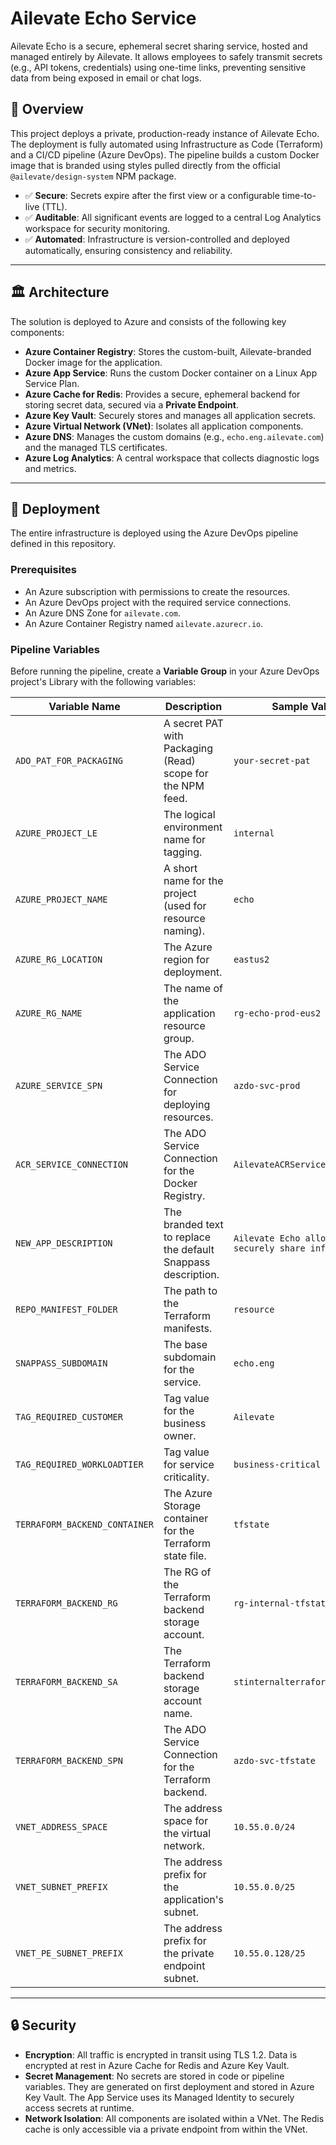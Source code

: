 # Ailevate Echo Service
Ailevate Echo is a secure, ephemeral secret sharing service, hosted and managed entirely by Ailevate. It allows employees to safely transmit secrets (e.g., API tokens, credentials) using one-time links, preventing sensitive data from being exposed in email or chat logs.

## 📌 Overview
This project deploys a private, production-ready instance of Ailevate Echo. The deployment is fully automated using Infrastructure as Code (Terraform) and a CI/CD pipeline (Azure DevOps). The pipeline builds a custom Docker image that is branded using styles pulled directly from the official `@ailevate/design-system` NPM package.

* ✅ **Secure**: Secrets expire after the first view or a configurable time-to-live (TTL).
* ✅ **Auditable**: All significant events are logged to a central Log Analytics workspace for security monitoring.
* ✅ **Automated**: Infrastructure is version-controlled and deployed automatically, ensuring consistency and reliability.

---
## 🏛️ Architecture
The solution is deployed to Azure and consists of the following key components:
* **Azure Container Registry**: Stores the custom-built, Ailevate-branded Docker image for the application.
* **Azure App Service**: Runs the custom Docker container on a Linux App Service Plan.
* **Azure Cache for Redis**: Provides a secure, ephemeral backend for storing secret data, secured via a **Private Endpoint**.
* **Azure Key Vault**: Securely stores and manages all application secrets.
* **Azure Virtual Network (VNet)**: Isolates all application components.
* **Azure DNS**: Manages the custom domains (e.g., `echo.eng.ailevate.com`) and the managed TLS certificates.
* **Azure Log Analytics**: A central workspace that collects diagnostic logs and metrics.

---
## 🚀 Deployment
The entire infrastructure is deployed using the Azure DevOps pipeline defined in this repository.

### Prerequisites
* An Azure subscription with permissions to create the resources.
* An Azure DevOps project with the required service connections.
* An Azure DNS Zone for `ailevate.com`.
* An Azure Container Registry named `ailevate.azurecr.io`.

### Pipeline Variables
Before running the pipeline, create a **Variable Group** in your Azure DevOps project's Library with the following variables:

| Variable Name | Description | Sample Value |
| --- | --- | --- |
| `ADO_PAT_FOR_PACKAGING` | A secret PAT with Packaging (Read) scope for the NPM feed. | `your-secret-pat` |
| `AZURE_PROJECT_LE` | The logical environment name for tagging. | `internal` |
| `AZURE_PROJECT_NAME` | A short name for the project (used for resource naming). | `echo` |
| `AZURE_RG_LOCATION` | The Azure region for deployment. | `eastus2` |
| `AZURE_RG_NAME` | The name of the application resource group. | `rg-echo-prod-eus2` |
| `AZURE_SERVICE_SPN` | The ADO Service Connection for deploying resources. | `azdo-svc-prod` |
| `ACR_SERVICE_CONNECTION` | The ADO Service Connection for the Docker Registry. | `AilevateACRServiceConnection` |
| `NEW_APP_DESCRIPTION` | The branded text to replace the default Snappass description. | `Ailevate Echo allows you to securely share information` |
| `REPO_MANIFEST_FOLDER` | The path to the Terraform manifests. | `resource` |
| `SNAPPASS_SUBDOMAIN` | The base subdomain for the service. | `echo.eng` |
| `TAG_REQUIRED_CUSTOMER` | Tag value for the business owner. | `Ailevate` |
| `TAG_REQUIRED_WORKLOADTIER` | Tag value for service criticality. | `business-critical` |
| `TERRAFORM_BACKEND_CONTAINER` | The Azure Storage container for the Terraform state file. | `tfstate` |
| `TERRAFORM_BACKEND_RG` | The RG of the Terraform backend storage account. | `rg-internal-tfstate` |
| `TERRAFORM_BACKEND_SA` | The Terraform backend storage account name. | `stinternalterraform` |
| `TERRAFORM_BACKEND_SPN` | The ADO Service Connection for the Terraform backend. | `azdo-svc-tfstate` |
| `VNET_ADDRESS_SPACE` | The address space for the virtual network. | `10.55.0.0/24` |
| `VNET_SUBNET_PREFIX` | The address prefix for the application's subnet. | `10.55.0.0/25` |
| `VNET_PE_SUBNET_PREFIX` | The address prefix for the private endpoint subnet. | `10.55.0.128/25` |

---
## 🔒 Security
* **Encryption**: All traffic is encrypted in transit using TLS 1.2. Data is encrypted at rest in Azure Cache for Redis and Azure Key Vault.
* **Secret Management**: No secrets are stored in code or pipeline variables. They are generated on first deployment and stored in Azure Key Vault. The App Service uses its Managed Identity to securely access secrets at runtime.
* **Network Isolation**: All components are isolated within a VNet. The Redis cache is only accessible via a private endpoint from within the VNet.